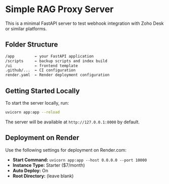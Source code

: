 # Simple RAG Proxy Server

This is a minimal FastAPI server to test webhook integration with Zoho Desk or similar platforms.

## Folder Structure

```bash
/app         ← your FastAPI application
/scripts     ← backup scripts and index build
/ui          ← frontend template
.github/...  ← CI configuration
render.yaml  ← Render deployment configuration
```

## Getting Started Locally

To start the server locally, run:

```bash
uvicorn app:app --reload
```

The server will be available at `http://127.0.0.1:8000` by default.

## Deployment on Render

Use the following settings for deployment on Render.com:

* **Start Command:** `uvicorn app:app --host 0.0.0.0 --port 10000`
* **Instance Type:** Starter (\$7/month)
* **Auto Deploy:** On
* **Root Directory:** (leave blank)
